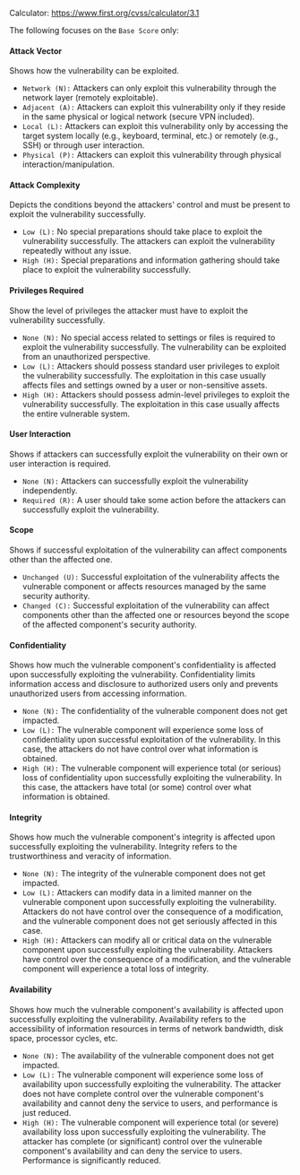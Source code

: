 Calculator: https://www.first.org/cvss/calculator/3.1

The following focuses on the `Base Score` only:
#### Attack Vector
Shows how the vulnerability can be exploited.
- `Network (N):` Attackers can only exploit this vulnerability through the network layer (remotely exploitable).
- `Adjacent (A):` Attackers can exploit this vulnerability only if they reside in the same physical or logical network (secure VPN included).   
- `Local (L):` Attackers can exploit this vulnerability only by accessing the target system locally (e.g., keyboard, terminal, etc.) or remotely (e.g., SSH) or through user interaction.    
- `Physical (P):` Attackers can exploit this vulnerability through physical interaction/manipulation.   
#### Attack Complexity
Depicts the conditions beyond the attackers' control and must be present to exploit the vulnerability successfully.
- `Low (L):` No special preparations should take place to exploit the vulnerability successfully. The attackers can exploit the vulnerability repeatedly without any issue.
- `High (H):` Special preparations and information gathering should take place to exploit the vulnerability successfully. 
#### Privileges Required
Show the level of privileges the attacker must have to exploit the vulnerability successfully.
- `None (N):` No special access related to settings or files is required to exploit the vulnerability successfully. The vulnerability can be exploited from an unauthorized perspective.    
- `Low (L):` Attackers should possess standard user privileges to exploit the vulnerability successfully. The exploitation in this case usually affects files and settings owned by a user or non-sensitive assets.    
- `High (H):` Attackers should possess admin-level privileges to exploit the vulnerability successfully. The exploitation in this case usually affects the entire vulnerable system.
#### User Interaction
Shows if attackers can successfully exploit the vulnerability on their own or user interaction is required.
- `None (N):` Attackers can successfully exploit the vulnerability independently.
- `Required (R):` A user should take some action before the attackers can successfully exploit the vulnerability.
#### Scope
Shows if successful exploitation of the vulnerability can affect components other than the affected one.
- `Unchanged (U):` Successful exploitation of the vulnerability affects the vulnerable component or affects resources managed by the same security authority.
- `Changed (C):` Successful exploitation of the vulnerability can affect components other than the affected one or resources beyond the scope of the affected component's security authority.
#### Confidentiality
Shows how much the vulnerable component's confidentiality is affected upon successfully exploiting the vulnerability. Confidentiality limits information access and disclosure to authorized users only and prevents unauthorized users from accessing information.
- `None (N):` The confidentiality of the vulnerable component does not get impacted.
- `Low (L):` The vulnerable component will experience some loss of confidentiality upon successful exploitation of the vulnerability. In this case, the attackers do not have control over what information is obtained.
- `High (H):` The vulnerable component will experience total (or serious) loss of confidentiality upon successfully exploiting the vulnerability. In this case, the attackers have total (or some) control over what information is obtained.
#### Integrity
Shows how much the vulnerable component's integrity is affected upon successfully exploiting the vulnerability. Integrity refers to the trustworthiness and veracity of information.
- `None (N):` The integrity of the vulnerable component does not get impacted.
- `Low (L):` Attackers can modify data in a limited manner on the vulnerable component upon successfully exploiting the vulnerability. Attackers do not have control over the consequence of a modification, and the vulnerable component does not get seriously affected in this case.
- `High (H):` Attackers can modify all or critical data on the vulnerable component upon successfully exploiting the vulnerability. Attackers have control over the consequence of a modification, and the vulnerable component will experience a total loss of integrity.
#### Availability
Shows how much the vulnerable component's availability is affected upon successfully exploiting the vulnerability. Availability refers to the accessibility of information resources in terms of network bandwidth, disk space, processor cycles, etc.
- `None (N):` The availability of the vulnerable component does not get impacted.
- `Low (L):` The vulnerable component will experience some loss of availability upon successfully exploiting the vulnerability. The attacker does not have complete control over the vulnerable component's availability and cannot deny the service to users, and performance is just reduced.
- `High (H):` The vulnerable component will experience total (or severe) availability loss upon successfully exploiting the vulnerability. The attacker has complete (or significant) control over the vulnerable component's availability and can deny the service to users. Performance is significantly reduced.